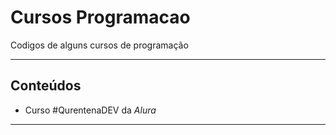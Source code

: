 # Cursos Programacao

 Codigos de alguns cursos de programação

----
## Conteúdos

* Curso #QurentenaDEV da *Alura*

---
